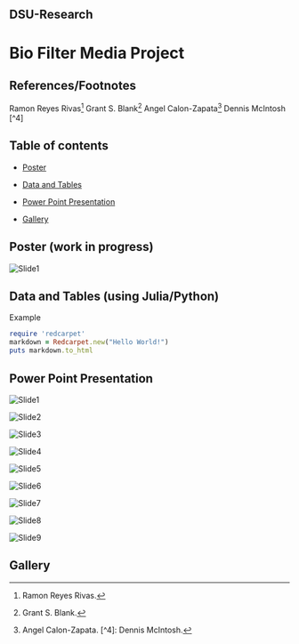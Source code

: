 ## DSU-Research

# Bio Filter Media Project


## References/Footnotes

Ramon Reyes Rivas[^1]
Grant S. Blank[^2]
Angel Calon-Zapata[^3]
Dennis McIntosh [^4]

[^1]: Ramon Reyes Rivas.
[^2]: Grant S. Blank.
[^3]: Angel Calon-Zapata.
[^4]​: Dennis McIntosh.  

## Table of contents

- [Poster](https://github.com/RamonReyes632/DSU-Research/blob/main/README.md#poster-once-completed)

- [Data and Tables](https://github.com/RamonReyes632/DSU-Research/blob/main/README.md#data-and-tables-using-juliapython)
  
- [Power Point Presentation](https://github.com/RamonReyes632/DSU-Research/blob/main/README.md#power-point-presentation)
  
- [Gallery](https://github.com/RamonReyes632/DSU-Research/blob/main/README.md#gallery)



## Poster (work in progress)
![Slide1](https://github.com/user-attachments/assets/707495b9-9ce4-4efb-b6b7-c407d24186f1)


## Data and Tables (using Julia/Python)
Example
```ruby
require 'redcarpet'
markdown = Redcarpet.new("Hello World!")
puts markdown.to_html
```


## Power Point Presentation

![Slide1](https://github.com/user-attachments/assets/51adfdf0-8bce-4e0e-890b-8938a8949921)

![Slide2](https://github.com/user-attachments/assets/d784e939-49ea-4477-8ca6-d397ecf62745)

![Slide3](https://github.com/user-attachments/assets/ba19a121-fed7-4067-a63a-31cf9c6a8997)

![Slide4](https://github.com/user-attachments/assets/03fc9746-dd15-47c6-9bda-3d7010129b75)

![Slide5](https://github.com/user-attachments/assets/aa7bd93b-5b4c-4e84-9751-c9812b2c3536)

![Slide6](https://github.com/user-attachments/assets/43746750-4d9d-47a5-bda4-0cbcbda54e9b)

![Slide7](https://github.com/user-attachments/assets/246e4874-5a52-4be5-bae4-df5f1e2c3dae)

![Slide8](https://github.com/user-attachments/assets/93cb313c-eafe-4d64-993f-6df94129ab15)

![Slide9](https://github.com/user-attachments/assets/0ddc33c3-a942-4e4f-b209-60f24877b0c5)


## Gallery




